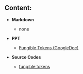 
## Content:
- **Markdown**
    - none
- **PPT**
    - [Fungible Tokens (GoogleDoc)](https://docs.google.com/presentation/d/1tIejWhmvma4Hf4CbZfi_mljTpwnopQNQUG12APgNreo/edit#slide=id.g24f56990196_2_0)
    
- **Source Codes**
    - [fungible tokens](./src/fungible_tokens)
